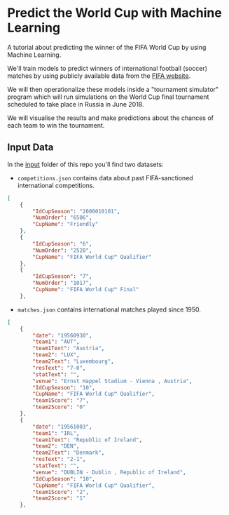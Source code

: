 # Predict the World Cup with Machine Learning

A tutorial about predicting the winner of the FIFA World Cup by using Machine Learning.

We'll train models to predict winners of international football (soccer) matches by using publicly available data from the [FIFA website](http://www.fifa.com/).

We will then operationalize these models inside a "tournament simulator" program which will run simulations on the World Cup final tournament scheduled to take place in Russia in June 2018.

We will visualise the results and make predictions about the chances of each team to win the tournament.

## Input Data

In the [input](/input) folder of this repo you'll find two datasets:

* `competitions.json` contains data about past FIFA-sanctioned international competitions.

```json
[
	{
		"IdCupSeason": "2000010101",
		"NumOrder": "6506",
		"CupName": "Friendly"
	},
	{
		"IdCupSeason": "6",
		"NumOrder": "2520",
		"CupName": "FIFA World Cup™ Qualifier"
	},
	{
		"IdCupSeason": "7",
		"NumOrder": "1017",
		"CupName": "FIFA World Cup™ Final"
	},
```

* `matches.json` contains international matches played since 1950.

```json
[
    {
        "date": "19560930",
        "team1": "AUT",
        "team1Text": "Austria",
        "team2": "LUX",
        "team2Text": "Luxembourg",
        "resText": "7-0",
        "statText": "",
        "venue": "Ernst Happel Stadium - Vienna , Austria",
        "IdCupSeason": "10",
        "CupName": "FIFA World Cup™ Qualifier",
        "team1Score": "7",
        "team2Score": "0"
    },
    {
        "date": "19561003",
        "team1": "IRL",
        "team1Text": "Republic of Ireland",
        "team2": "DEN",
        "team2Text": "Denmark",
        "resText": "2-1",
        "statText": "",
        "venue": "DUBLIN - Dublin , Republic of Ireland",
        "IdCupSeason": "10",
        "CupName": "FIFA World Cup™ Qualifier",
        "team1Score": "2",
        "team2Score": "1"
    },
```